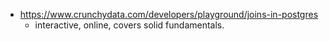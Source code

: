 
- https://www.crunchydata.com/developers/playground/joins-in-postgres
  - interactive, online, covers solid fundamentals.
